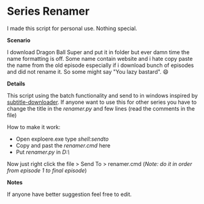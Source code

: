 # Series Renamer

I made this script for personal use. Nothing special.

**Scenario**

I download Dragon Ball Super and put it in folder but ever damn time the name formatting is off. Some name contain website and i hate copy paste the name from the old episode especially if i download bunch of episodes and did not rename it. So some might say "You lazy bastard". :smile:

**Details**

This script using the batch functionality and send to in windows inspired by [subtitle-downloader](manojmj92/subtitle-downloader).
If anyone want to use this for other series you have to change the title in the *renamer.py* and few lines (read the comments in the file)

How to make it work:
- Open exploere.exe type *shell:sendto*
- Copy and past the *renamer.cmd* here
- Put *renamer.py* in *D:\\*

Now just right click the file > Send To > renamer.cmd (*Note: do it in order from episode 1 to final episode*)

**Notes**

If anyone have better suggestion feel free to edit.
